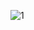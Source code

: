 ![1](https://user-images.githubusercontent.com/67598040/139523704-83afd461-d4a0-42c6-9d1d-718d11eb9117.png)
